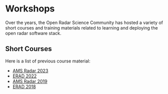 # Workshops

Over the years, the Open Radar Science Community has hosted a variety of short courses and training materials related to learning and deploying the open radar software stack.

## Short Courses

Here is a list of previous course material:
- [AMS Radar 2023](https://openradarscience.org/ams-open-radar-2023)
- [ERAD 2022](https://openradarscience.org/erad2022)
- [AMS Radar 2019](https://github.com/openradar/AMS-Open-Source-Radar-2019)
- [ERAD 2018](https://github.com/openradar/erad2018)
